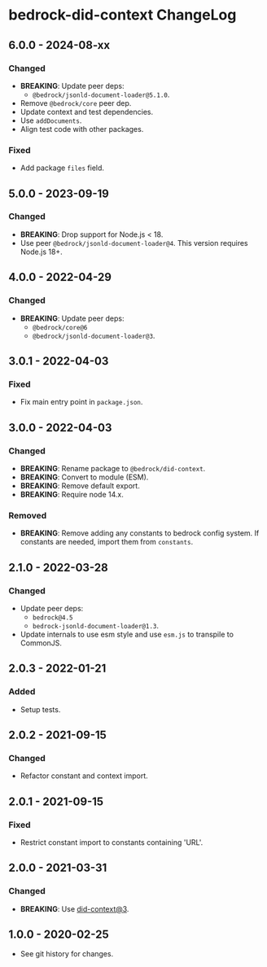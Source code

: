 # bedrock-did-context ChangeLog

## 6.0.0 - 2024-08-xx

### Changed
- **BREAKING**: Update peer deps:
  - `@bedrock/jsonld-document-loader@5.1.0`.
- Remove `@bedrock/core` peer dep.
- Update context and test dependencies.
- Use `addDocuments`.
- Align test code with other packages.

### Fixed
- Add package `files` field.

## 5.0.0 - 2023-09-19

### Changed
- **BREAKING**: Drop support for Node.js < 18.
- Use peer `@bedrock/jsonld-document-loader@4`. This version requires
  Node.js 18+.

## 4.0.0 - 2022-04-29

### Changed
- **BREAKING**: Update peer deps:
  - `@bedrock/core@6`
  - `@bedrock/jsonld-document-loader@3`.

## 3.0.1 - 2022-04-03

### Fixed
- Fix main entry point in `package.json`.

## 3.0.0 - 2022-04-03

### Changed
- **BREAKING**: Rename package to `@bedrock/did-context`.
- **BREAKING**: Convert to module (ESM).
- **BREAKING**: Remove default export.
- **BREAKING**: Require node 14.x.

### Removed
- **BREAKING**: Remove adding any constants to bedrock config system. If
  constants are needed, import them from `constants`.

## 2.1.0 - 2022-03-28

### Changed
- Update peer deps:
  - `bedrock@4.5`
  - `bedrock-jsonld-document-loader@1.3`.
- Update internals to use esm style and use `esm.js` to
  transpile to CommonJS.

## 2.0.3 - 2022-01-21

### Added
- Setup tests.

## 2.0.2 - 2021-09-15

### Changed
- Refactor constant and context import.

## 2.0.1 - 2021-09-15

### Fixed
- Restrict constant import to constants containing 'URL'.

## 2.0.0 - 2021-03-31

### Changed
- **BREAKING**: Use [did-context@3](https://github.com/digitalbazaar/did-context/blob/main/CHANGELOG.md#300---2021-03-30).

## 1.0.0 - 2020-02-25

- See git history for changes.

